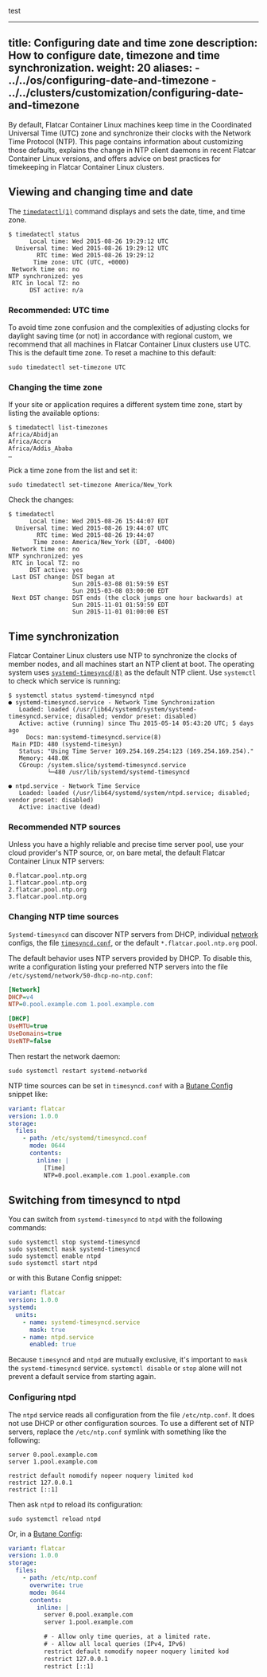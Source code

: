 test 

---
title: Configuring date and time zone
description: How to configure date, timezone and time synchronization.
weight: 20
aliases:
    - ../../os/configuring-date-and-timezone
    - ../../clusters/customization/configuring-date-and-timezone
---

By default, Flatcar Container Linux machines keep time in the Coordinated Universal Time (UTC) zone and synchronize their clocks with the Network Time Protocol (NTP). This page contains information about customizing those defaults, explains the change in NTP client daemons in recent Flatcar Container Linux versions, and offers advice on best practices for timekeeping in Flatcar Container Linux clusters.

## Viewing and changing time and date

The [`timedatectl(1)`][timedatectl] command displays and sets the date, time, and time zone.

```shell
$ timedatectl status
      Local time: Wed 2015-08-26 19:29:12 UTC
  Universal time: Wed 2015-08-26 19:29:12 UTC
        RTC time: Wed 2015-08-26 19:29:12
       Time zone: UTC (UTC, +0000)
 Network time on: no
NTP synchronized: yes
 RTC in local TZ: no
      DST active: n/a
```

### Recommended: UTC time

To avoid time zone confusion and the complexities of adjusting clocks for daylight saving time (or not) in accordance with regional custom, we recommend that all machines in Flatcar Container Linux clusters use UTC. This is the default time zone. To reset a machine to this default:

```shell
sudo timedatectl set-timezone UTC
```

### Changing the time zone

If your site or application requires a different system time zone, start by listing the available options:

```shell
$ timedatectl list-timezones
Africa/Abidjan
Africa/Accra
Africa/Addis_Ababa
…
```

Pick a time zone from the list and set it:

```shell
sudo timedatectl set-timezone America/New_York
```

Check the changes:

```shell
$ timedatectl
      Local time: Wed 2015-08-26 15:44:07 EDT
  Universal time: Wed 2015-08-26 19:44:07 UTC
        RTC time: Wed 2015-08-26 19:44:07
       Time zone: America/New_York (EDT, -0400)
 Network time on: no
NTP synchronized: yes
 RTC in local TZ: no
      DST active: yes
 Last DST change: DST began at
                  Sun 2015-03-08 01:59:59 EST
                  Sun 2015-03-08 03:00:00 EDT
 Next DST change: DST ends (the clock jumps one hour backwards) at
                  Sun 2015-11-01 01:59:59 EDT
                  Sun 2015-11-01 01:00:00 EST
```

## Time synchronization

Flatcar Container Linux clusters use NTP to synchronize the clocks of member nodes, and all machines start an NTP client at boot. The operating system uses [`systemd-timesyncd(8)`][systemd-timesyncd] as the default NTP client. Use `systemctl` to check which service is running:

```shell
$ systemctl status systemd-timesyncd ntpd
● systemd-timesyncd.service - Network Time Synchronization
   Loaded: loaded (/usr/lib64/systemd/system/systemd-timesyncd.service; disabled; vendor preset: disabled)
   Active: active (running) since Thu 2015-05-14 05:43:20 UTC; 5 days ago
     Docs: man:systemd-timesyncd.service(8)
 Main PID: 480 (systemd-timesyn)
   Status: "Using Time Server 169.254.169.254:123 (169.254.169.254)."
   Memory: 448.0K
   CGroup: /system.slice/systemd-timesyncd.service
           └─480 /usr/lib/systemd/systemd-timesyncd

● ntpd.service - Network Time Service
   Loaded: loaded (/usr/lib64/systemd/system/ntpd.service; disabled; vendor preset: disabled)
   Active: inactive (dead)
```

### Recommended NTP sources

Unless you have a highly reliable and precise time server pool, use your cloud provider's NTP source, or, on bare metal, the default Flatcar Container Linux NTP servers:

```text
0.flatcar.pool.ntp.org
1.flatcar.pool.ntp.org
2.flatcar.pool.ntp.org
3.flatcar.pool.ntp.org
```

### Changing NTP time sources

`Systemd-timesyncd` can discover NTP servers from DHCP, individual [network][systemd.network] configs, the file [`timesyncd.conf`][timesyncd.conf], or the default `*.flatcar.pool.ntp.org` pool.

The default behavior uses NTP servers provided by DHCP. To disable this, write a configuration listing your preferred NTP servers into the file `/etc/systemd/network/50-dhcp-no-ntp.conf`:

```ini
[Network]
DHCP=v4
NTP=0.pool.example.com 1.pool.example.com

[DHCP]
UseMTU=true
UseDomains=true
UseNTP=false
```

Then restart the network daemon:

```shell
sudo systemctl restart systemd-networkd
```

NTP time sources can be set in `timesyncd.conf` with a [Butane Config][butane-configs] snippet like:

```yaml
variant: flatcar
version: 1.0.0
storage:
  files:
    - path: /etc/systemd/timesyncd.conf
      mode: 0644
      contents:
        inline: |
          [Time]
          NTP=0.pool.example.com 1.pool.example.com
```

## Switching from timesyncd to ntpd

You can switch from `systemd-timesyncd` to `ntpd` with the following commands:

```shell
sudo systemctl stop systemd-timesyncd
sudo systemctl mask systemd-timesyncd
sudo systemctl enable ntpd
sudo systemctl start ntpd
```

or with this Butane Config snippet:

```yaml
variant: flatcar
version: 1.0.0
systemd:
  units:
    - name: systemd-timesyncd.service
      mask: true
    - name: ntpd.service
      enabled: true
```

Because `timesyncd` and `ntpd` are mutually exclusive, it's important to `mask` the `systemd-timesyncd` service. `systemctl disable` or `stop` alone will not prevent a default service from starting again.

### Configuring ntpd

The `ntpd` service reads all configuration from the file `/etc/ntp.conf`. It does not use DHCP or other configuration sources. To use a different set of NTP servers, replace the `/etc/ntp.conf` symlink with something like the following:

```text
server 0.pool.example.com
server 1.pool.example.com

restrict default nomodify nopeer noquery limited kod
restrict 127.0.0.1
restrict [::1]
```

Then ask `ntpd` to reload its configuration:

```shell
sudo systemctl reload ntpd
```

Or, in a [Butane Config][butane-configs]:

```yaml
variant: flatcar
version: 1.0.0
storage:
  files:
    - path: /etc/ntp.conf
      overwrite: true
      mode: 0644
      contents:
        inline: |
          server 0.pool.example.com
          server 1.pool.example.com

          # - Allow only time queries, at a limited rate.
          # - Allow all local queries (IPv4, IPv6)
          restrict default nomodify nopeer noquery limited kod
          restrict 127.0.0.1
          restrict [::1]
```

[timedatectl]: http://www.freedesktop.org/software/systemd/man/timedatectl.html
[ntp.org]: http://ntp.org/
[systemd-timesyncd]: http://www.freedesktop.org/software/systemd/man/systemd-timesyncd.service.html
[systemd.network]: http://www.freedesktop.org/software/systemd/man/systemd.network.html
[timesyncd.conf]: http://www.freedesktop.org/software/systemd/man/timesyncd.conf.html
[butane-configs]: ../../provisioning/config-transpiler
